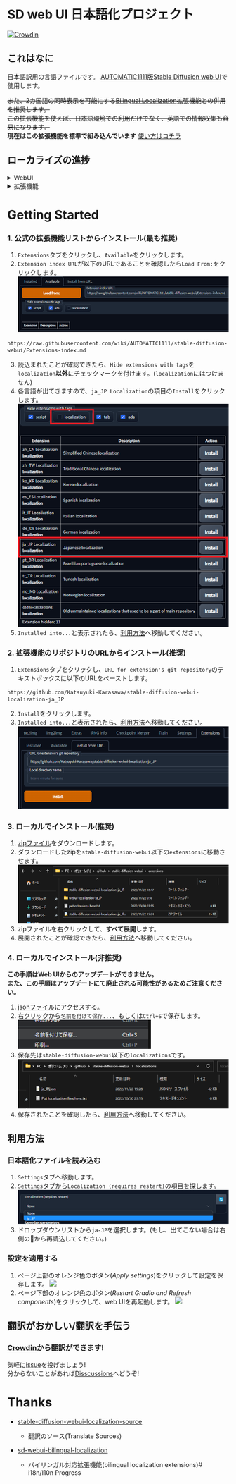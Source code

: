 # SD web UI 日本語化プロジェクト
[![Crowdin](https://badges.crowdin.net/stable-diffusion-webui-localization-ja_JP/localized.svg)](https://crowdin.com/project/stable-diffusion-webui-localization-ja_JP)

## これはなに
日本語訳用の言語ファイルです。 [AUTOMATIC1111版Stable Diffusion web UI](https://github.com/AUTOMATIC1111/stable-diffusion-webui)で使用します。

~~また、2カ国語の同時表示を可能にする[Bilingual Localization](https://github.com/journey-ad/sd-webui-bilingual-localization/blob/main/README_JA.md)拡張機能との併用を推奨します。  
この拡張機能を使えば、日本語環境での利用だけでなく、英語での情報収集も容易になります。~~  
**現在はこの拡張機能を標準で組み込んでいます**
[使い方はコチラ](https://github.com/journey-ad/sd-webui-bilingual-localization/blob/main/README_JA.md)

## ローカライズの進捗

<details>
<summary>WebUI</summary>

- [ ] ![ExtensionList translated 0%](https://geps.dev/progress/0?dangerColor=c9f2dc&warningColor=6cc570&successColor=00ff7f) [ExtensionList](https://raw.githubusercontent.com/wiki/AUTOMATIC1111/stable-diffusion-webui/Extensions-index.md)
- [ ] ![StableDiffusion translated 0%](https://geps.dev/progress/0?dangerColor=c9f2dc&warningColor=6cc570&successColor=00ff7f) [StableDiffusion](https://github.com/AUTOMATIC1111/stable-diffusion-webui)
</details>

<details>
<summary>拡張機能</summary>

- [ ] ![Aesthetic Gradients translated 0%](https://geps.dev/progress/0?dangerColor=c9f2dc&warningColor=6cc570&successColor=00ff7f) [Aesthetic Gradients](https://github.com/AUTOMATIC1111/stable-diffusion-webui-aesthetic-gradients)
- [ ] ![Aesthetic Image Scorer translated 0%](https://geps.dev/progress/0?dangerColor=c9f2dc&warningColor=6cc570&successColor=00ff7f) [Aesthetic Image Scorer]()
- [ ] ![Artists To Study translated 0%](https://geps.dev/progress/0?dangerColor=c9f2dc&warningColor=6cc570&successColor=00ff7f) [Artists To Study]()
- [ ] ![Auto TLS-HTTPS translated 0%](https://geps.dev/progress/0?dangerColor=c9f2dc&warningColor=6cc570&successColor=00ff7f) [Auto TLS-HTTPS]()
- [ ] ![Bilingual Localization translated 0%](https://geps.dev/progress/0?dangerColor=c9f2dc&warningColor=6cc570&successColor=00ff7f) [Bilingual Localization]()
- [ ] ![Booru tag autocompletion translated 0%](https://geps.dev/progress/0?dangerColor=c9f2dc&warningColor=6cc570&successColor=00ff7f) [Booru tag autocompletion](https://github.com/DominikDoom/a1111-sd-webui-tagcomplete)
- [ ] ![DAAM translated 0%](https://geps.dev/progress/0?dangerColor=c9f2dc&warningColor=6cc570&successColor=00ff7f) [DAAM]()
- [ ] ![Dataset Tag Editor translated 0%](https://geps.dev/progress/0?dangerColor=c9f2dc&warningColor=6cc570&successColor=00ff7f) [Dataset Tag Editor](https://github.com/toshiaki1729/stable-diffusion-webui-dataset-tag-editor)
- [ ] ![Deforum translated 0%](https://geps.dev/progress/0?dangerColor=c9f2dc&warningColor=6cc570&successColor=00ff7f) [Deforum]()
- [ ] ![Depth Maps translated 0%](https://geps.dev/progress/0?dangerColor=c9f2dc&warningColor=6cc570&successColor=00ff7f) [Depth Maps]()
- [ ] ![Depth map library and poser translated 0%](https://geps.dev/progress/0?dangerColor=c9f2dc&warningColor=6cc570&successColor=00ff7f) [Depth map library and poser]()
- [ ] ![Detection Detailer translated 0%](https://geps.dev/progress/0?dangerColor=c9f2dc&warningColor=6cc570&successColor=00ff7f) [Detection Detailer]()
- [ ] ![DreamArtist-sd-webui-extension translated 0%](https://geps.dev/progress/0?dangerColor=c9f2dc&warningColor=6cc570&successColor=00ff7f) [DreamArtist-sd-webui-extension](https://github.com/7eu7d7/DreamArtist-sd-webui-extension)
- [ ] ![DreamArtist translated 0%](https://geps.dev/progress/0?dangerColor=c9f2dc&warningColor=6cc570&successColor=00ff7f) [DreamArtist](https://github.com/7eu7d7/DreamArtist-sd-webui-extension)
- [ ] ![Dreambooth translated 0%](https://geps.dev/progress/0?dangerColor=c9f2dc&warningColor=6cc570&successColor=00ff7f) [Dreambooth]()
- [ ] ![Dynamic Prompts translated 0%](https://geps.dev/progress/0?dangerColor=c9f2dc&warningColor=6cc570&successColor=00ff7f) [Dynamic Prompts]()
- [ ] ![Embeddings editor translated 0%](https://geps.dev/progress/0?dangerColor=c9f2dc&warningColor=6cc570&successColor=00ff7f) [Embeddings editor]()
- [ ] ![Hypernetwork-Monkeypatch-Extension translated 0%](https://geps.dev/progress/0?dangerColor=c9f2dc&warningColor=6cc570&successColor=00ff7f) [Hypernetwork-Monkeypatch-Extension]()
- [ ] ![Image Browser translated 0%](https://geps.dev/progress/0?dangerColor=c9f2dc&warningColor=6cc570&successColor=00ff7f) [Image Browser]()
- [ ] ![Inspiration translated 0%](https://geps.dev/progress/0?dangerColor=c9f2dc&warningColor=6cc570&successColor=00ff7f) [Inspiration]()
- [ ] ![LLUL translated 0%](https://geps.dev/progress/0?dangerColor=c9f2dc&warningColor=6cc570&successColor=00ff7f) [LLUL](https://github.com/hnmr293/sd-webui-llul)
- [ ] ![Latent Couple translated 0%](https://geps.dev/progress/0?dangerColor=c9f2dc&warningColor=6cc570&successColor=00ff7f) [Latent Couple](https://github.com/opparco/stable-diffusion-webui-two-shot)
- [ ] ![Latent Mirroring translated 0%](https://geps.dev/progress/0?dangerColor=c9f2dc&warningColor=6cc570&successColor=00ff7f) [Latent Mirroring]()
- [ ] ![Model Previews translated 0%](https://geps.dev/progress/0?dangerColor=c9f2dc&warningColor=6cc570&successColor=00ff7f) [Model Previews]()
- [ ] ![OpenPose Editor translated 0%](https://geps.dev/progress/0?dangerColor=c9f2dc&warningColor=6cc570&successColor=00ff7f) [OpenPose Editor]()
- [ ] ![Pixelization translated 0%](https://geps.dev/progress/0?dangerColor=c9f2dc&warningColor=6cc570&successColor=00ff7f) [Pixelization]()
- [ ] ![Randomize translated 0%](https://geps.dev/progress/0?dangerColor=c9f2dc&warningColor=6cc570&successColor=00ff7f) [Randomize]()
- [ ] ![SD-latent-mirroring translated 0%](https://geps.dev/progress/0?dangerColor=c9f2dc&warningColor=6cc570&successColor=00ff7f) [SD-latent-mirroring](https://github.com/dfaker/SD-latent-mirroring)
- [ ] ![Smart Process translated 0%](https://geps.dev/progress/0?dangerColor=c9f2dc&warningColor=6cc570&successColor=00ff7f) [Smart Process]()
- [ ] ![Text2Prompt translated 0%](https://geps.dev/progress/0?dangerColor=c9f2dc&warningColor=6cc570&successColor=00ff7f) [Text2Prompt]()
- [ ] ![Tokenizer translated 0%](https://geps.dev/progress/0?dangerColor=c9f2dc&warningColor=6cc570&successColor=00ff7f) [Tokenizer]()
- [ ] ![Ultimate SD Upscale translated 0%](https://geps.dev/progress/0?dangerColor=c9f2dc&warningColor=6cc570&successColor=00ff7f) [Ultimate SD Upscale](https://github.com/Coyote-A/ultimate-upscale-for-automatic1111)
- [ ] ![VRAM Estimator translated 0%](https://geps.dev/progress/0?dangerColor=c9f2dc&warningColor=6cc570&successColor=00ff7f) [VRAM Estimator](https://github.com/space-nuko/a1111-stable-diffusion-webui-vram-estimator)
- [ ] ![WD 1.4 Tagger translated 0%](https://geps.dev/progress/0?dangerColor=c9f2dc&warningColor=6cc570&successColor=00ff7f) [WD 1.4 Tagger]()
- [ ] ![Wildcards translated 0%](https://geps.dev/progress/0?dangerColor=c9f2dc&warningColor=6cc570&successColor=00ff7f) [Wildcards]()
- [ ] ![a1111-sd-webui-haku-img translated 0%](https://geps.dev/progress/0?dangerColor=c9f2dc&warningColor=6cc570&successColor=00ff7f) [a1111-sd-webui-haku-img](https://github.com/KohakuBlueleaf/a1111-sd-webui-haku-img)
- [ ] ![a1111-sd-webui-tagcomplete translated 0%](https://geps.dev/progress/0?dangerColor=c9f2dc&warningColor=6cc570&successColor=00ff7f) [a1111-sd-webui-tagcomplete](https://github.com/DominikDoom/a1111-sd-webui-tagcomplete)
- [ ] ![a1111-stable-diffusion-webui-vram-estimator translated 0%](https://geps.dev/progress/0?dangerColor=c9f2dc&warningColor=6cc570&successColor=00ff7f) [a1111-stable-diffusion-webui-vram-estimator](https://github.com/space-nuko/a1111-stable-diffusion-webui-vram-estimator)
- [ ] ![auto-sd-paint-ext translated 0%](https://geps.dev/progress/0?dangerColor=c9f2dc&warningColor=6cc570&successColor=00ff7f) [auto-sd-paint-ext](https://github.com/Interpause/auto-sd-paint-ext)
- [ ] ![conditioning-highres-fix translated 0%](https://geps.dev/progress/0?dangerColor=c9f2dc&warningColor=6cc570&successColor=00ff7f) [conditioning-highres-fix]()
- [ ] ![deforum-for-automatic1111-webui translated 0%](https://geps.dev/progress/0?dangerColor=c9f2dc&warningColor=6cc570&successColor=00ff7f) [deforum-for-automatic1111-webui](https://github.com/deforum-art/deforum-for-automatic1111-webui)
- [ ] ![haku-img translated 0%](https://geps.dev/progress/0?dangerColor=c9f2dc&warningColor=6cc570&successColor=00ff7f) [haku-img]()
- [ ] ![novelai-2-local-prompt translated 0%](https://geps.dev/progress/0?dangerColor=c9f2dc&warningColor=6cc570&successColor=00ff7f) [novelai-2-local-prompt](https://github.com/animerl/novelai-2-local-prompt)
- [ ] ![openOutpaint extension translated 0%](https://geps.dev/progress/0?dangerColor=c9f2dc&warningColor=6cc570&successColor=00ff7f) [openOutpaint extension]()
- [ ] ![openOutpaint-webUI-extension translated 0%](https://geps.dev/progress/0?dangerColor=c9f2dc&warningColor=6cc570&successColor=00ff7f) [openOutpaint-webUI-extension](https://github.com/zero01101/openOutpaint-webUI-extension)
- [ ] ![openpose-editor translated 0%](https://geps.dev/progress/0?dangerColor=c9f2dc&warningColor=6cc570&successColor=00ff7f) [openpose-editor](https://github.com/fkunn1326/openpose-editor)
- [ ] ![posex translated 0%](https://geps.dev/progress/0?dangerColor=c9f2dc&warningColor=6cc570&successColor=00ff7f) [posex](https://github.com/hnmr293/posex)
- [ ] ![prompt travel translated 0%](https://geps.dev/progress/0?dangerColor=c9f2dc&warningColor=6cc570&successColor=00ff7f) [prompt travel]()
- [ ] ![sd-3dmodel-loader translated 0%](https://geps.dev/progress/0?dangerColor=c9f2dc&warningColor=6cc570&successColor=00ff7f) [sd-3dmodel-loader](https://github.com/jtydhr88/sd-3dmodel-loader)
- [ ] ![sd-dynamic-prompts translated 0%](https://geps.dev/progress/0?dangerColor=c9f2dc&warningColor=6cc570&successColor=00ff7f) [sd-dynamic-prompts](https://github.com/adieyal/sd-dynamic-prompts)
- [ ] ![sd-model-preview-xd translated 0%](https://geps.dev/progress/0?dangerColor=c9f2dc&warningColor=6cc570&successColor=00ff7f) [sd-model-preview-xd](https://github.com/CurtisDS/sd-model-preview-xd)
- [ ] ![sd-webui-additional-networks translated 0%](https://geps.dev/progress/0?dangerColor=c9f2dc&warningColor=6cc570&successColor=00ff7f) [sd-webui-additional-networks](https://github.com/kohya-ss/sd-webui-additional-networks)
- [ ] ![sd-webui-bilingual-localization translated 0%](https://geps.dev/progress/0?dangerColor=c9f2dc&warningColor=6cc570&successColor=00ff7f) [sd-webui-bilingual-localization](https://github.com/journey-ad/sd-webui-bilingual-localization)
- [ ] ![sd-webui-controlnet translated 0%](https://geps.dev/progress/0?dangerColor=c9f2dc&warningColor=6cc570&successColor=00ff7f) [sd-webui-controlnet](https://github.com/Mikubill/sd-webui-controlnet)
- [ ] ![sd-webui-depth-lib translated 0%](https://geps.dev/progress/0?dangerColor=c9f2dc&warningColor=6cc570&successColor=00ff7f) [sd-webui-depth-lib](https://github.com/jexom/sd-webui-depth-lib)
- [ ] ![sd-webui-llul translated 0%](https://geps.dev/progress/0?dangerColor=c9f2dc&warningColor=6cc570&successColor=00ff7f) [sd-webui-llul](https://github.com/hnmr293/sd-webui-llul)
- [ ] ![sd-webui-tunnels translated 0%](https://geps.dev/progress/0?dangerColor=c9f2dc&warningColor=6cc570&successColor=00ff7f) [sd-webui-tunnels](https://github.com/Bing-su/sd-webui-tunnels)
- [ ] ![sd_dreambooth_extension translated 0%](https://geps.dev/progress/0?dangerColor=c9f2dc&warningColor=6cc570&successColor=00ff7f) [sd_dreambooth_extension]()
- [ ] ![sd_smartprocess translated 0%](https://geps.dev/progress/0?dangerColor=c9f2dc&warningColor=6cc570&successColor=00ff7f) [sd_smartprocess](https://github.com/d8ahazard/sd_smartprocess)
- [ ] ![seed travel translated 0%](https://geps.dev/progress/0?dangerColor=c9f2dc&warningColor=6cc570&successColor=00ff7f) [seed travel]()
- [ ] ![seed_travel translated 0%](https://geps.dev/progress/0?dangerColor=c9f2dc&warningColor=6cc570&successColor=00ff7f) [seed_travel](https://github.com/yownas/seed_travel)
- [ ] ![shift-attention translated 0%](https://geps.dev/progress/0?dangerColor=c9f2dc&warningColor=6cc570&successColor=00ff7f) [shift-attention](https://github.com/yownas/shift-attention)
- [ ] ![stable-diffusion-webui-aesthetic-gradients translated 0%](https://geps.dev/progress/0?dangerColor=c9f2dc&warningColor=6cc570&successColor=00ff7f) [stable-diffusion-webui-aesthetic-gradients](https://github.com/AUTOMATIC1111/stable-diffusion-webui-aesthetic-gradients)
- [ ] ![stable-diffusion-webui-aesthetic-image-scorer translated 0%](https://geps.dev/progress/0?dangerColor=c9f2dc&warningColor=6cc570&successColor=00ff7f) [stable-diffusion-webui-aesthetic-image-scorer](https://github.com/tsngo/stable-diffusion-webui-aesthetic-image-scorer)
- [ ] ![stable-diffusion-webui-artists-to-study translated 0%](https://geps.dev/progress/0?dangerColor=c9f2dc&warningColor=6cc570&successColor=00ff7f) [stable-diffusion-webui-artists-to-study](https://github.com/camenduru/stable-diffusion-webui-artists-to-study)
- [ ] ![stable-diffusion-webui-conditioning-highres-fix translated 0%](https://geps.dev/progress/0?dangerColor=c9f2dc&warningColor=6cc570&successColor=00ff7f) [stable-diffusion-webui-conditioning-highres-fix](https://github.com/klimaleksus/stable-diffusion-webui-conditioning-highres-fix)
- [ ] ![stable-diffusion-webui-daam translated 0%](https://geps.dev/progress/0?dangerColor=c9f2dc&warningColor=6cc570&successColor=00ff7f) [stable-diffusion-webui-daam](https://github.com/toriato/stable-diffusion-webui-daam)
- [ ] ![stable-diffusion-webui-dataset-tag-editor translated 0%](https://geps.dev/progress/0?dangerColor=c9f2dc&warningColor=6cc570&successColor=00ff7f) [stable-diffusion-webui-dataset-tag-editor](https://github.com/toshiaki1729/stable-diffusion-webui-dataset-tag-editor)
- [ ] ![stable-diffusion-webui-depthmap-script translated 0%](https://geps.dev/progress/0?dangerColor=c9f2dc&warningColor=6cc570&successColor=00ff7f) [stable-diffusion-webui-depthmap-script](https://github.com/thygate/stable-diffusion-webui-depthmap-script)
- [ ] ![stable-diffusion-webui-embedding-editor translated 0%](https://geps.dev/progress/0?dangerColor=c9f2dc&warningColor=6cc570&successColor=00ff7f) [stable-diffusion-webui-embedding-editor]()
- [ ] ![stable-diffusion-webui-images-browser translated 0%](https://geps.dev/progress/0?dangerColor=c9f2dc&warningColor=6cc570&successColor=00ff7f) [stable-diffusion-webui-images-browser]()
- [ ] ![stable-diffusion-webui-inspiration translated 0%](https://geps.dev/progress/0?dangerColor=c9f2dc&warningColor=6cc570&successColor=00ff7f) [stable-diffusion-webui-inspiration](https://github.com/yfszzx/stable-diffusion-webui-inspiration)
- [ ] ![stable-diffusion-webui-pixelization translated 0%](https://geps.dev/progress/0?dangerColor=c9f2dc&warningColor=6cc570&successColor=00ff7f) [stable-diffusion-webui-pixelization](https://github.com/AUTOMATIC1111/stable-diffusion-webui-pixelization)
- [ ] ![stable-diffusion-webui-randomize translated 0%](https://geps.dev/progress/0?dangerColor=c9f2dc&warningColor=6cc570&successColor=00ff7f) [stable-diffusion-webui-randomize]()
- [ ] ![stable-diffusion-webui-text2prompt translated 0%](https://geps.dev/progress/0?dangerColor=c9f2dc&warningColor=6cc570&successColor=00ff7f) [stable-diffusion-webui-text2prompt](https://github.com/toshiaki1729/stable-diffusion-webui-text2prompt)
- [ ] ![stable-diffusion-webui-tokenizer translated 0%](https://geps.dev/progress/0?dangerColor=c9f2dc&warningColor=6cc570&successColor=00ff7f) [stable-diffusion-webui-tokenizer](https://github.com/AUTOMATIC1111/stable-diffusion-webui-tokenizer)
- [ ] ![stable-diffusion-webui-two-shot translated 0%](https://geps.dev/progress/0?dangerColor=c9f2dc&warningColor=6cc570&successColor=00ff7f) [stable-diffusion-webui-two-shot](https://github.com/opparco/stable-diffusion-webui-two-shot)
- [ ] ![training-picker translated 0%](https://geps.dev/progress/0?dangerColor=c9f2dc&warningColor=6cc570&successColor=00ff7f) [training-picker](https://github.com/Maurdekye/training-picker)
- [ ] ![ultimate-upscale-for-automatic1111 translated 0%](https://geps.dev/progress/0?dangerColor=c9f2dc&warningColor=6cc570&successColor=00ff7f) [ultimate-upscale-for-automatic1111](https://github.com/Coyote-A/ultimate-upscale-for-automatic1111)
- [ ] ![unprompted translated 0%](https://geps.dev/progress/0?dangerColor=c9f2dc&warningColor=6cc570&successColor=00ff7f) [unprompted](https://github.com/ThereforeGames/unprompted)
</details>

# Getting Started
### 1. 公式の拡張機能リストからインストール(最も推奨)
1. `Extensions`タブをクリックし、`Available`をクリックします。
2. `Extension index URL`が以下のURLであることを確認したら`Load From:`をクリックします。
![](./images/official-extensions-list1.png)
```
https://raw.githubusercontent.com/wiki/AUTOMATIC1111/stable-diffusion-webui/Extensions-index.md
```
3. 読込まれたことが確認できたら、`Hide extensions with tags`を`localization`**以外**にチェックマークを付けます。(`localization`にはつけません)
4. 各言語が出てきますので、`ja_JP Localization`の項目の`Install`をクリックします。
![](./images/official-extensions-list2.png)
5. `Installed into...`と表示されたら、[利用方法](#利用方法)へ移動してください。


### 2. 拡張機能のリポジトリのURLからインストール(推奨)
1. `Extensions`タブをクリックし、`URL for extension's git repository`のテキストボックスに以下のURLをペーストします。
```
https://github.com/Katsuyuki-Karasawa/stable-diffusion-webui-localization-ja_JP
```
2. `Install`をクリックします。
3. `Installed into...`と表示されたら、[利用方法](#利用方法)へ移動してください。
![](./images/install-from-url.png)


### 3. ローカルでインストール(推奨)
1. [zipファイル](https://github.com/Katsuyuki-Karasawa/stable-diffusion-webui-localization-ja_JP/archive/refs/heads/main.zip)をダウンロードします。
2. ダウンロードしたzipを`stable-diffusion-webui`以下の`extensions`に移動させます。
![](./images/local-install-dir.png)
3. zipファイルを右クリックして、**すべて展開**します。
4. 展開されたことが確認できたら、[利用方法](#利用方法)へ移動してください。

### 4. ローカルでインストール(非推奨)
**この手順はWeb UIからのアップデートができません。**  
**また、この手順はアップデートにて廃止される可能性があるためご注意ください。**
1. [jsonファイル](https://raw.githubusercontent.com/Katsuyuki-Karasawa/stable-diffusion-webui-localization-ja_JP/main/localizations/ja_JP.json)にアクセスする。
2. 右クリックから`名前を付けて保存...`、もしくは`Ctrl+S`で保存します。
![](./images/save-json.png)
3. 保存先は`stable-diffusion-webui`以下の`localizations`です。
![](./images/local-json-dir.png)
4. 保存されたことを確認したら、[利用方法](#利用方法)へ移動してください。


## 利用方法
### 日本語化ファイルを読み込む
1. `Settings`タブへ移動します。
2. `Settings`タブから`Localization (requires restart)`の項目を探します。
![](./images/localozation-section.png)
3. ドロップダウンリストから`ja-JP`を選択します。(もし、出てこない場合は右側の🔄から再読込してください。)

### 設定を適用する
1. ページ上部のオレンジ色のボタン(*Apply settings*)をクリックして設定を保存します。
![](https://user-images.githubusercontent.com/60730393/202901412-26765c04-e69c-4beb-a56b-9e310ed273ca.png)
2. ページ下部のオレンジ色のボタン(*Restart Gradio and Refresh components*)をクリックして、web UIを再起動します。
![](https://user-images.githubusercontent.com/60730393/202901401-de7d34e9-67c6-4f39-8f5f-b0c0c7a58b54.png)

## 翻訳がおかしい/翻訳を手伝う
### [Crowdin](https://crwd.in/stable-diffusion-webui-localization-ja_JP)から翻訳ができます!
気軽に[issue](https://github.com/Katsuyuki-Karasawa/stable-diffusion-webui-localization-ja_JP/issues)を投げましょう!  
分からないことがあれば[Disscussions](https://github.com/Katsuyuki-Karasawa/stable-diffusion-webui-localization-ja_JP/discussions)へどうぞ!  

# Thanks
- [stable-diffusion-webui-localization-source](https://github.com/harukaxxxx/stable-diffusion-webui-localization-source)
    - 翻訳のソース(Translate Sources)

- [sd-webui-bilingual-localization](https://github.com/journey-ad/sd-webui-bilingual-localization)
    - バイリンガル対応拡張機能(bilingual localization extensions)# i18n/l10n Progress
